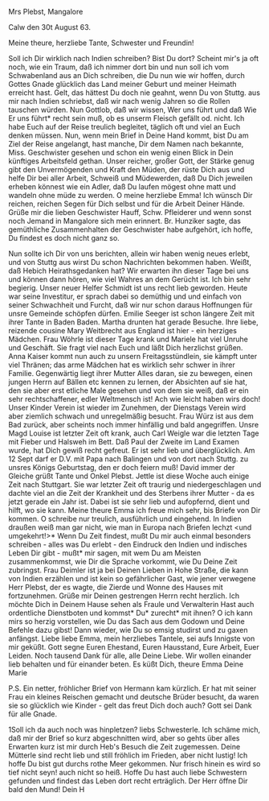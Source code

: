 Mrs Plebst, Mangalore

 Calw den 30t August 63.

Meine theure, herzliebe Tante, Schwester und Freundin!

Soll ich Dir wirklich nach Indien schreiben? Bist Du dort? Scheint mir's ja oft noch, wie ein Traum, daß ich nimmer dort bin und nun soll ich vom Schwabenland aus an Dich schreiben, die Du nun wie wir hoffen, durch Gottes Gnade glücklich das Land meiner Geburt und meiner Heimath erreicht hast. Gelt, das hättest Du doch nie geahnt, wenn Du von Stuttg. aus mir nach Indien schriebst, daß wir nach wenig Jahren so die Rollen tauschen würden. Nun Gottlob, daß wir wissen, Wer uns führt und daß Wie Er uns führt* recht sein muß, ob es unserm Fleisch gefällt od. nicht. Ich habe Euch auf der Reise treulich begleitet, täglich oft und viel an Euch denken müssen. Nun, wenn mein Brief in Deine Hand kommt, bist Du am Ziel der Reise angelangt, hast manche, Dir dem Namen nach bekannte, Miss. Geschwister gesehen und schon ein wenig einen Blick in Dein künftiges Arbeitsfeld gethan. Unser reicher, großer Gott, der Stärke genug gibt den Unvermögenden und Kraft den Müden, der rüste Dich aus und helfe Dir bei aller Arbeit, Schweiß und Müdewerden, daß Du Dich jeweilen erheben könnest wie ein Adler, daß Du laufen mögest ohne matt und wandeln ohne müde zu werden. O meine herzliebe Emma! Ich wünsch Dir reichen, reichen Segen für Dich selbst und für die Arbeit Deiner Hände. Grüße mir die lieben Geschwister Hauff, Schw. Pfleiderer und wenn sonst noch Jemand in Mangalore sich mein erinnert. Br. Hunziker sagte, das gemüthliche Zusammenhalten der Geschwister habe aufgehört, ich hoffe, Du findest es doch nicht ganz so.

Nun sollte ich Dir von uns berichten, allein wir haben wenig neues erlebt, und von Stuttg aus wirst Du schon Nachrichten bekommen haben. Weißt, daß Hebich Heirathsgedanken hat? Wir erwarten ihn dieser Tage bei uns und können dann hören, wie viel Wahres an dem Gerücht ist. Ich bin sehr begierig. Unser neuer Helfer Schmidt ist uns recht lieb geworden. Heute war seine Investitur, er sprach dabei so demüthig und und einfach von seiner Schwachheit und Furcht, daß wir nur schon daraus Hoffnungen für unsre Gemeinde schöpfen dürfen. Emilie Seeger ist schon längere Zeit mit ihrer Tante in Baden Baden. Martha drunten hat gerade Besuche. Ihre liebe, reizende cousine Mary Weitbrecht aus England ist hier - ein herziges Mädchen. Frau Wöhrle ist dieser Tage krank und Mariele hat viel Unruhe und Geschäft. Sie fragt viel nach Euch und läßt Dich herzlichst grüßen. Anna Kaiser kommt nun auch zu unsern Freitagsstündlein, sie kämpft unter viel Thränen; das arme Mädchen hat es wirklich sehr schwer in ihrer Familie. Gegenwärtig liegt ihrer Mutter Alles daran, sie zu bewegen, einen jungen Herrn auf Bällen etc kennen zu lernen, der Absichten auf sie hat, den sie aber erst etliche Male gesehen und von dem sie weiß, daß er ein sehr rechtschaffener, edler Weltmensch ist! Ach wie leicht haben wirs doch! Unser Kinder Verein ist wieder im Zunehmen, der Dienstags Verein wird aber ziemlich schwach und unregelmäßig besucht. Frau Würz ist aus dem Bad zurück, aber scheints noch immer hinfällig und bald angegriffen. Unsre Magd Louise ist letzter Zeit oft krank, auch Carl Weigle war die letzten Tage mit Fieber und Halsweh im Bett. Daß Paul der Zweite im Land Examen wurde, hat Dich gewiß recht gefreut. Er ist sehr lieb und überglücklich. Am 12 Sept darf er D.V. mit Papa nach Balingen und von dort nach Stuttg. zu unsres Königs Geburtstag, den er doch feiern muß! David immer der Gleiche grüßt Tante und Onkel Plebst. Jettle ist diese Woche auch einige Zeit nach Stuttgart. Sie war letzter Zeit oft traurig und niedergeschlagen und dachte viel an die Zeit der Krankheit und des Sterbens ihrer Mutter - da es jetzt gerade ein Jahr ist. Dabei ist sie sehr lieb und aufopfernd, dient und hilft, wo sie kann. Meine theure Emma ich freue mich sehr, bis Briefe von Dir kommen. O schreibe nur treulich, ausführlich und eingehend. In Indien draußen weiß man gar nicht, wie man in Europa nach Briefen lechzt <und umgekehrt!>* Wenn Du Zeit findest, mußt Du mir auch einmal besonders schreiben - alles was Du erlebt - den Eindruck den Indien und indisches Leben Dir gibt - mußt* mir sagen, mit wem Du am Meisten zusammenkommst, wie Dir die Sprache vorkommt, wie Du Deine Zeit zubringst. Frau Deimler ist ja bei Deinen Lieben in Hohe Straße, die kann von Indien erzählen und ist kein so gefährlicher Gast, wie jener verwegene Herr Plebst, der es wagte, die Zierde und Wonne des Hauses mit fortzunehmen. Grüße mir Deinen gestrengen Herrn recht herzlich. Ich möchte Dich in Deinem Hause sehen als Fraule und Verwalterin Hast auch ordentliche Dienstboten und kommst* Du* zurecht* mit ihnen? O ich kann mirs so herzig vorstellen, wie Du das Sach aus dem Godown und Deine Befehle dazu gibst! Dann wieder, wie Du so emsig studirst und zu gaxen anfängst. Liebe liebe Emma, mein herzliebes Tantele, sei aufs Innigste von mir geküßt. Gott segne Euren Ehestand, Euren Hausstand, Eure Arbeit, Euer Leiden. Noch tausend Dank für alle, alle Deine Liebe. Wir wollen einander lieb behalten und für einander beten. Es küßt Dich, theure Emma
 Deine Marie

P.S. Ein netter, fröhlicher Brief von Hermann kam kürzlich. Er hat mit seiner Frau ein kleines Reischen gemacht und deutsche Brüder besucht, da waren sie so glücklich wie Kinder - gelt das freut Dich doch auch? Gott sei Dank für alle Gnade.


1Soll ich da auch noch was hinpletzen? liebs Schwesterle. Ich schäme mich, daß mir der Brief so kurz abgeschnitten wird, aber so gehts über alles Erwarten kurz ist mir durch Heb's Besuch die Zeit zugemessen. Deine Mütterle sind recht lieb und still fröhlich im Frieden, aber nicht lustig! Ich hoffe Du bist gut durchs rothe Meer gekommen. Nur frisch hinein es wird so tief nicht seyn! auch nicht so heiß. Hoffe Du hast auch liebe Schwestern gefunden und findest das Leben dort recht erträglich. Der Herr öffne Dir bald den Mund!
 Dein H
